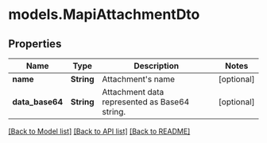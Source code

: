 # models.MapiAttachmentDto
## Properties
Name | Type | Description | Notes
------------ | ------------- | ------------- | -------------
**name** | **String** | Attachment&#39;s name              | [optional] 
**data_base64** | **String** | Attachment data represented as Base64 string.              | [optional] 



[[Back to Model list]](README.md#documentation-for-models) [[Back to API list]](README.md#documentation-for-api-endpoints) [[Back to README]](README.md)


